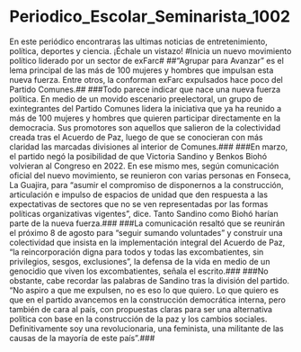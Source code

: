# Periodico_Escolar_Seminarista_1002
En este periódico encontraras las ultimas noticias de entretenimiento, política, deportes y ciencia. ¡Échale un vistazo!
#Inicia un nuevo movimiento político liderado por un sector de exFarc#
##“Agrupar para Avanzar” es el lema principal de las más de 100 mujeres y hombres que impulsan esta nueva fuerza. Entre otros, la conforman exFarc expulsados hace poco del Partido Comunes.##
###Todo parece indicar que nace una nueva fuerza política. En medio de un movido escenario preelectoral, un grupo de exintegrantes del Partido Comunes lidera la iniciativa que ya ha reunido a más de 100 mujeres y hombres que quieren participar directamente en la democracia. Sus promotores son aquellos que salieron de la colectividad creada tras el Acuerdo de Paz, luego de que se conocieran con más claridad las marcadas divisiones al interior de Comunes.###
###En marzo, el partido negó la posibilidad de que Victoria Sandino y Benkos Biohó volvieran al Congreso en 2022. En ese mismo mes, según comunicación oficial del nuevo movimiento, se reunieron con varias personas en Fonseca, La Guajira, para “asumir el compromiso de disponernos a la construcción, articulación e impulso de espacios de unidad que den respuesta a las expectativas de sectores que no se ven representadas por las formas políticas organizativas vigentes”, dice. Tanto Sandino como Biohó harían parte de la nueva fuerza.###
###La comunicación resaltó que se reunirán el próximo 8 de agosto para “seguir sumando voluntades” y construir una colectividad que insista en la implementación integral del Acuerdo de Paz, “la reincorporación digna para todos y todas las excombatientes, sin privilegios, sesgos, exclusiones”, la defensa de la vida en medio de un genocidio que viven los excombatientes, señala el escrito.###
###No obstante, cabe recordar las palabras de Sandino tras la división del partido. “No aspiro a que me expulsen, no es eso lo que quiero. Lo que quiero es que en el partido avancemos en la construcción democrática interna, pero también de cara al país, con propuestas claras para ser una alternativa política con base en la construcción de la paz y los cambios sociales. Definitivamente soy una revolucionaria, una feminista, una militante de las causas de la mayoría de este país”.###